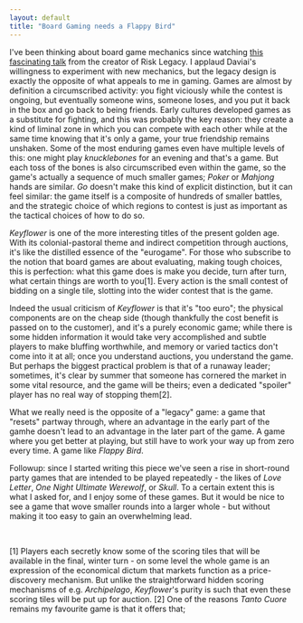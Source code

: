 ```yaml
---
layout: default
title: "Board Gaming needs a Flappy Bird"
---
```


I've been thinking about board game mechanics since watching [this fascinating talk](http://vimeo.com/82383614) from the creator of Risk Legacy. I applaud Daviai's willingness to experiment with new mechanics, but the legacy design is exactly the opposite of what appeals to me in gaming. Games are almost by definition a circumscribed activity: you fight viciously while the contest is ongoing, but eventually someone wins, someone loses, and you put it back in the box and go back to being friends. Early cultures developed games as a substitute for fighting, and this was probably the key reason: they create a kind of liminal zone in which you can compete with each other while at the same time knowing that it's only a game, your true friendship remains unshaken. Some of the most enduring games even have multiple levels of this: one might play *knucklebones* for an evening and that's a game. But each toss of the bones is also circumscribed even within the game, so the game's actually a sequence of much smaller games; *Poker* or *Mahjong* hands are similar. *Go* doesn't make this kind of explicit distinction, but it can feel similar: the game itself is a composite of hundreds of smaller battles, and the strategic choice of which regions to contest is just as important as the tactical choices of how to do so.

*Keyflower* is one of the more interesting titles of the present golden age. With its colonial-pastoral theme and indirect competition through auctions, it's like the distilled essence of the "eurogame". For those who subscribe to the notion that board games are about evaluating, making tough choices, this is perfection: what this game does is make you decide, turn after turn, what certain things are worth to you[1]. Every action is the small contest of bidding on a single tile, slotting into the wider contest that is the game.

Indeed the usual criticism of *Keyflower* is that it's "too euro"; the physical components are on the cheap side (though thankfully the cost benefit is passed on to the customer), and it's a purely economic game; while there is some hidden information it would take very accomplished and subtle players to make bluffing worthwhile, and memory or varied tactics don't come into it at all; once you understand auctions, you understand the game. But perhaps the biggest practical problem is that of a runaway leader; sometimes, it's clear by summer that someone has cornered the market in some vital resource, and the game will be theirs; even a dedicated "spoiler" player has no real way of stopping them[2].

What we really need is the opposite of a "legacy" game: a game that "resets" partway through, where an advantage in the early part of the gamhe doesn't lead to an advantage in the later part of the game. A game where you get better at playing, but still have to work your way up from zero every time. A game like *Flappy Bird*.

Followup: since I started writing this piece we've seen a rise in short-round party games that are intended to be played repeatedly - the likes of *Love Letter*, *One Night Ultimate Werewolf*, or *Skull*. To a certain extent this is what I asked for, and I enjoy some of these games. But it would be nice to see a game that wove smaller rounds into a larger whole - but without making it too easy to gain an overwhelming lead.

<br />
<p />

[1] Players each secretly know some of the scoring tiles that will be available in the final, winter turn - on some level the whole game is an expression of the economical dictum that markets function as a price-discovery mechanism. But unlike the straightforward hidden scoring mechanisms of e.g. *Archipelago*, *Keyflower*'s purity is such that even these scoring tiles will be put up for auction.
[2] One of the reasons *Tanto Cuore* remains my favourite game is that it offers that; 
